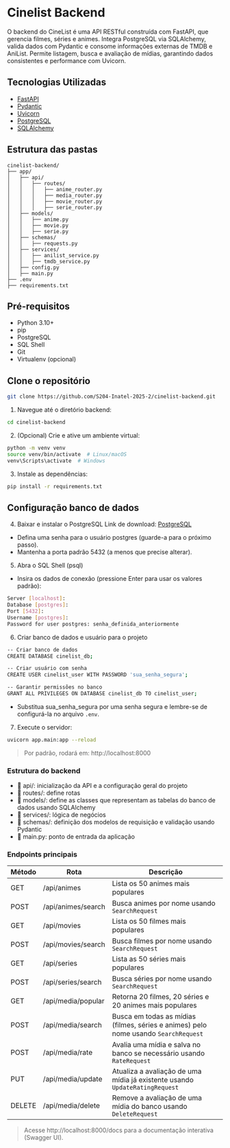 # Cinelist Backend

O backend do CineList é uma API RESTful construída com FastAPI, que gerencia filmes, séries e animes. Integra PostgreSQL via SQLAlchemy, valida dados com Pydantic e consome informações externas de TMDB e AniList. Permite listagem, busca e avaliação de mídias, garantindo dados consistentes e performance com Uvicorn.

## Tecnologias Utilizadas

- [FastAPI](https://fastapi.tiangolo.com)
- [Pydantic](https://docs.pydantic.dev/latest)
- [Uvicorn](https://www.uvicorn.org)
- [PostgreSQL](https://www.postgresql.org)
- [SQLAlchemy](https://www.sqlalchemy.org)

## Estrutura das pastas
```
cinelist-backend/
├── app/
│   ├── api/
│   │   ├── routes/
│   │   │   ├── anime_router.py
│   │   │   ├── media_router.py
│   │   │   ├── movie_router.py
│   │   │   ├── serie_router.py
│   ├── models/
│   │   ├── anime.py
│   │   ├── movie.py
│   │   ├── serie.py
│   ├── schemas/
│   │   ├── requests.py
│   ├── services/
│   │   ├── anilist_service.py
│   │   ├── tmdb_service.py
│   ├── config.py
│   ├── main.py
├── .env
├── requirements.txt

```

## Pré-requisitos

- Python 3.10+
- pip
- PostgreSQL
- SQL Shell
- Git
- Virtualenv (opcional)

## Clone o repositório
```bash
git clone https://github.com/S204-Inatel-2025-2/cinelist-backend.git
```

1. Navegue até o diretório backend:
```bash
cd cinelist-backend
```

2. (Opcional) Crie e ative um ambiente virtual:
```bash
python -m venv venv
source venv/bin/activate  # Linux/macOS
venv\Scripts\activate  # Windows
```

3. Instale as dependências:
```bash
pip install -r requirements.txt
```

## Configuração banco de dados

4. Baixar e instalar o PostgreSQL
Link de download:
[PostgreSQL](https://www.postgresql.org/download/)
- Defina uma senha para o usuário postgres (guarde-a para o próximo passo).
- Mantenha a porta padrão 5432 (a menos que precise alterar).

5. Abra o SQL Shell (psql)
- Insira os dados de conexão (pressione Enter para usar os valores padrão):
```bash
Server [localhost]:
Database [postgres]:
Port [5432]:
Username [postgres]:
Password for user postgres: senha_definida_anteriormente
```

6. Criar banco de dados e usuário para o projeto
```bash
-- Criar banco de dados
CREATE DATABASE cinelist_db;

-- Criar usuário com senha
CREATE USER cinelist_user WITH PASSWORD 'sua_senha_segura';

-- Garantir permissões no banco
GRANT ALL PRIVILEGES ON DATABASE cinelist_db TO cinelist_user;
```
- Substitua sua_senha_segura por uma senha segura e lembre-se de configurá-la no arquivo `.env`.

7. Execute o servidor:
```bash
uvicorn app.main:app --reload
```
> Por padrão, rodará em: http://localhost:8000

### Estrutura do backend

- 📁 api/: inicialização da API e a configuração geral do projeto
- 📁 routes/: define rotas
- 📁 models/: define as classes que representam as tabelas do banco de dados usando SQLAlchemy
- 📁 services/: lógica de negócios
- 📁 schemas/: definição dos modelos de requisição e validação usando Pydantic
- 📄 main.py: ponto de entrada da aplicação


### Endpoints principais

| Método | Rota               | Descrição                                                                           |
| ------ | ------------------ | ----------------------------------------------------------------------------------- |
| GET    | /api/animes        | Lista os 50 animes mais populares                                                   |
| POST   | /api/animes/search | Busca animes por nome usando `SearchRequest`                                        |
| GET    | /api/movies        | Lista os 50 filmes mais populares                                                   |
| POST   | /api/movies/search | Busca filmes por nome usando `SearchRequest`                                        |
| GET    | /api/series        | Lista as 50 séries mais populares                                                   |
| POST   | /api/series/search | Busca séries por nome usando `SearchRequest`                                        |
| GET    | /api/media/popular | Retorna 20 filmes, 20 séries e 20 animes mais populares                             |
| POST   | /api/media/search  | Busca em todas as mídias (filmes, séries e animes) pelo nome usando `SearchRequest` |
| POST   | /api/media/rate    | Avalia uma mídia e salva no banco se necessário usando `RateRequest`                |
| PUT    | /api/media/update  | Atualiza a avaliação de uma mídia já existente usando `UpdateRatingRequest`         |
| DELETE | /api/media/delete  | Remove a avaliação de uma mídia do banco usando `DeleteRequest`                              |
> Acesse http://localhost:8000/docs para a documentação interativa (Swagger UI).
